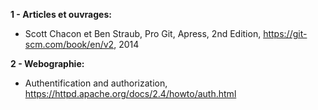 **1 - Articles et ouvrages:**
- Scott Chacon et Ben Straub, Pro Git, Apress, 2nd Edition, https://git-scm.com/book/en/v2, 2014

**2 - Webographie:**
- Authentification and authorization, https://httpd.apache.org/docs/2.4/howto/auth.html
